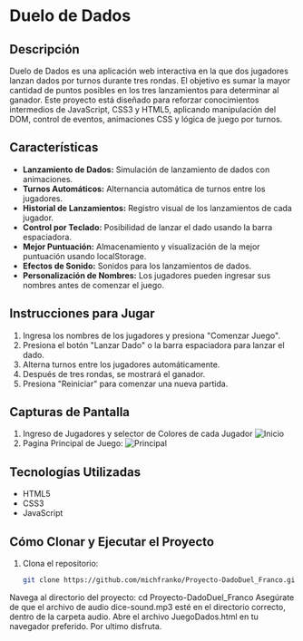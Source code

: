 # Duelo de Dados

## Descripción
Duelo de Dados es una aplicación web interactiva en la que dos jugadores lanzan dados por turnos durante tres rondas. El objetivo es sumar la mayor cantidad de puntos posibles en los tres lanzamientos para determinar al ganador. Este proyecto está diseñado para reforzar conocimientos intermedios de JavaScript, CSS3 y HTML5, aplicando manipulación del DOM, control de eventos, animaciones CSS y lógica de juego por turnos.

## Características
- **Lanzamiento de Dados:** Simulación de lanzamiento de dados con animaciones.
- **Turnos Automáticos:** Alternancia automática de turnos entre los jugadores.
- **Historial de Lanzamientos:** Registro visual de los lanzamientos de cada jugador.
- **Control por Teclado:** Posibilidad de lanzar el dado usando la barra espaciadora.
- **Mejor Puntuación:** Almacenamiento y visualización de la mejor puntuación usando localStorage.
- **Efectos de Sonido:** Sonidos para los lanzamientos de dados.
- **Personalización de Nombres:** Los jugadores pueden ingresar sus nombres antes de comenzar el juego.

## Instrucciones para Jugar
1. Ingresa los nombres de los jugadores y presiona "Comenzar Juego".
2. Presiona el botón "Lanzar Dado" o la barra espaciadora para lanzar el dado.
3. Alterna turnos entre los jugadores automáticamente.
4. Después de tres rondas, se mostrará el ganador.
5. Presiona "Reiniciar" para comenzar una nueva partida.
   
## Capturas de Pantalla

1. Ingreso de Jugadores y selector de Colores de cada Jugador
![Inicio](https://github.com/user-attachments/assets/7cf4966d-5c52-4d7e-a34a-2d435e44bd74)
2. Pagina Principal de Juego:
 ![Principal](https://github.com/user-attachments/assets/4e5ccd3c-0aa2-4651-8977-f5b58b51a36d)

## Tecnologías Utilizadas
- HTML5
- CSS3
- JavaScript

## Cómo Clonar y Ejecutar el Proyecto
1. Clona el repositorio:
   ```bash
   git clone https://github.com/michfranko/Proyecto-DadoDuel_Franco.git
Navega al directorio del proyecto:
cd Proyecto-DadoDuel_Franco
Asegúrate de que el archivo de audio dice-sound.mp3 esté en el directorio correcto, dentro de la carpeta audio.
Abre el archivo JuegoDados.html en tu navegador preferido.
Por ultimo disfruta.


